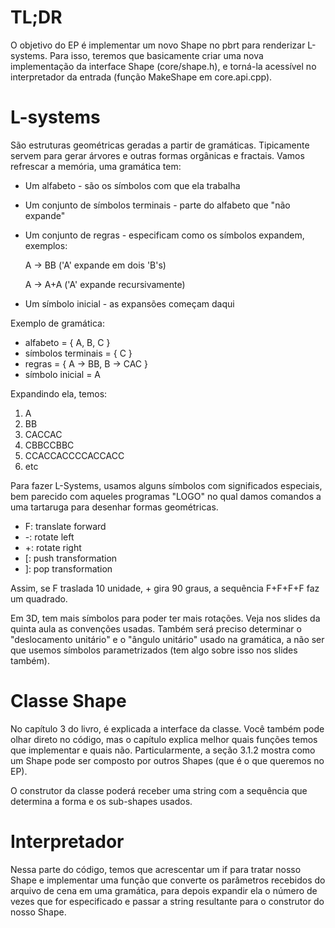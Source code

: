 
TL;DR
=====

O objetivo do EP é implementar um novo Shape no pbrt para renderizar
L-systems. Para isso, teremos que basicamente criar uma nova implementação da
interface Shape (core/shape.h), e torná-la acessível no interpretador da
entrada (função MakeShape em core.api.cpp).

L-systems
=========

São estruturas geométricas geradas a partir de gramáticas. Tipicamente servem
para gerar árvores e outras formas orgânicas e fractais. Vamos refrescar a
memória, uma gramática tem:

- Um alfabeto - são os símbolos com que ela trabalha
- Um conjunto de símbolos terminais - parte do alfabeto que "não expande"
- Um conjunto de regras - especificam como os símbolos expandem, exemplos:

  A -> BB ('A' expande em dois 'B's)

  A -> A+A ('A' expande recursivamente)
- Um símbolo inicial - as expansões começam daqui

Exemplo de gramática:

  - alfabeto = { A, B, C }
  - símbolos terminais = { C }
  - regras = { A -> BB, B -> CAC }
  - símbolo inicial = A

Expandindo ela, temos:
  1. A
  2. BB
  3. CACCAC
  4. CBBCCBBC
  5. CCACCACCCCACCACC
  6. etc

Para fazer L-Systems, usamos alguns símbolos com significados especiais, bem
parecido com aqueles programas "LOGO" no qual damos comandos a uma tartaruga
para desenhar formas geométricas.

* F: translate forward
* -: rotate left
* +: rotate right
* [: push transformation
* ]: pop transformation

Assim, se F traslada 10 unidade, + gira 90 graus, a sequência F+F+F+F faz um
quadrado.

Em 3D, tem mais símbolos para poder ter mais rotações. Veja nos slides da
quinta aula as convenções usadas. Também será preciso determinar o
"deslocamento unitário" e o "ângulo unitário" usado na gramática, a não ser
que usemos símbolos parametrizados (tem algo sobre isso nos slides também).

Classe Shape
============

No capítulo 3 do livro, é explicada a interface da classe. Você também pode
olhar direto no código, mas o capítulo explica melhor quais funções temos que
implementar e quais não. Particularmente, a seção 3.1.2 mostra como um Shape
pode ser composto por outros Shapes (que é o que queremos no EP).

O construtor da classe poderá receber uma string com a sequência que determina
a forma e os sub-shapes usados.

Interpretador
=============

Nessa parte do código, temos que acrescentar um if para tratar nosso Shape e
implementar uma função que converte os parâmetros recebidos do arquivo de cena
em uma gramática, para depois expandir ela o número de vezes que for
especificado e passar a string resultante para o construtor do nosso Shape.

